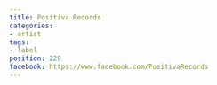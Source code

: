 ```yaml
---
title: Positiva Records
categories:
- artist
tags:
- label
position: 229
facebook: https://www.facebook.com/PositivaRecords
---
```


